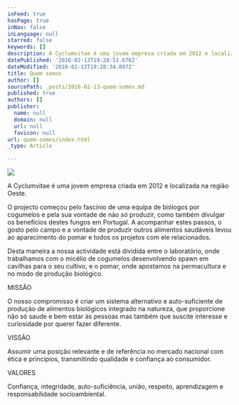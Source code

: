 ```yaml
---
inFeed: true
hasPage: true
inNav: false
inLanguage: null
starred: false
keywords: []
description: A Cyclumvitae é uma jovem empresa criada em 2012 e localizada na região Oeste.
datePublished: '2016-02-13T19:28:51.676Z'
dateModified: '2016-02-13T19:28:34.897Z'
title: Quem somos
author: []
sourcePath: _posts/2016-02-13-quem-somos.md
published: true
authors: []
publisher:
  name: null
  domain: null
  url: null
  favicon: null
url: quem-somos/index.html
_type: Article

---
```

![](https://the-grid-user-content.s3-us-west-2.amazonaws.com/c732d20c-4088-458d-930e-42c05b93de8e.png)

A Cyclumvitae é uma jovem empresa criada em 2012 e localizada na região Oeste.

O projecto começou pelo fascínio de uma equipa de biólogos por cogumelos e pela sua vontade de não só produzir, como também divulgar os benefícios destes fungos em Portugal. A acompanhar estes passos, o gosto pelo campo e a vontade de produzir outros alimentos saudáveis levou ao aparecimento do pomar e todos os projetos com ele relacionados.

Desta maneira a nossa actividade está dividida entre o laboratório, onde trabalhamos com o micélio de cogumelos desenvolvendo spawn em cavilhas para o seu cultivo, e o pomar, onde apostamos na permacultura e no modo de produção biológico.

MISSÃO

O nosso compromisso é criar um sistema alternativo e auto-suficiente de produção de alimentos biológicos integrado na natureza, que proporcione não só saude e bem estar às pessoas mas também que suscite interesse e curiosidade por querer fazer diferente.

VISSÃO

Assumir uma posição relevante e de referência no mercado nacional com ética e princípios, transmitindo qualidade e confiança ao consumidor.

VALORES

Confiança, integridade, auto-suficiência, união, respeito, aprendizagem e responsabilidade socioambiental.
